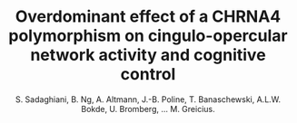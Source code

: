 ---
author: S. Sadaghiani, B. Ng, A. Altmann, J.-B. Poline, T. Banaschewski, A.L.W. Bokde, U. Bromberg, ... M. Greicius.
title: Overdominant effect of a CHRNA4 polymorphism on cingulo-opercular network activity and cognitive control
journal: Journal of Neuroscience
year: 2017
type: article
doi: 10.1523/JNEUROSCI.0991-17.2017
volume: 37
number: 40
---